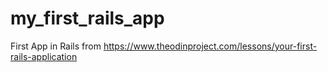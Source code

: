 # my_first_rails_app
First App in Rails from https://www.theodinproject.com/lessons/your-first-rails-application
